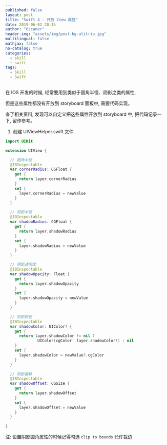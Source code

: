 ```yaml
---
published: false
layout: post
title: "Swift 4 - 开放 View 属性"
date: 2019-06-02 20:15
author: "Oscaner"
header-img: "assets/img/post-bg-alitrip.jpg"
multilingual: false
mathjax: false
no-catalog: true
categories:
  - skill
  - swift
tags:
  - Skill
  - Swift
---
```


在 IOS 开发的时候, 经常要用到类似于圆角半径、阴影之类的属性,

但是这些属性都没有开放到 storyboard 面板中, 需要代码实现。

查了相关资料, 发现可以自定义把这些属性开放到 storyboard 中, 把代码记录一下, 留作参考。

1. 创建 UIViewHelper.swift 文件

```swift
import UIKit

extension UIView {

  // 圆角半径
  @IBInspectable
  var cornerRadius: CGFloat {
    get {
      return layer.cornerRadius
    }
    set {
      layer.cornerRadius = newValue
    }
  }

  // 阴影半径
  @IBInspectable
  var shadowRadius: CGFloat {
    get {
      return layer.shadowRadius
    }
    set {
      layer.shadowRadius = newValue
    }
  }

  // 阴影透明度
  @IBInspectable
  var shadowOpacity: Float {
    get {
      return layer.shadowOpacity
    }
    set {
      layer.shadowOpacity = newValue
    }
  }

  // 阴影颜色
  @IBInspectable
  var shadowColor: UIColor? {
    get {
      return layer.shadowColor != nil ?
              UIColor(cgColor: layer.shadowColor!) : nil
    }
    set {
      layer.shadowColor = newValue?.cgColor
    }
  }

  // 阴影偏移
  @IBInspectable
  var shadowOffset: CGSize {
    get {
      return layer.shadowOffset
    }
    set {
      layer.shadowOffset = newValue
    }
  }

}
```

注: 设置阴影圆角属性的时候记得勾选 `clip to bounds` 允许裁边
